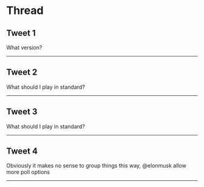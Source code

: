 # Thread

## Tweet 1

What version?

---

## Tweet 2

What should I play in standard?

---

## Tweet 3

What should I play in standard?

---

## Tweet 4

Obviously it makes no sense to group things this way, @elonmusk allow more poll options

---

